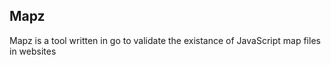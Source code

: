 ## Mapz
Mapz is a tool written in go to validate the existance of JavaScript map files in websites

